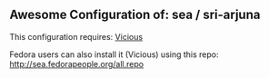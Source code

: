 Awesome Configuration of: sea / sri-arjuna
----
This configuration requires: [Vicious](http://git.sysphere.org/vicious/)

Fedora users can also install it (Vicious) using this repo: http://sea.fedorapeople.org/all.repo
